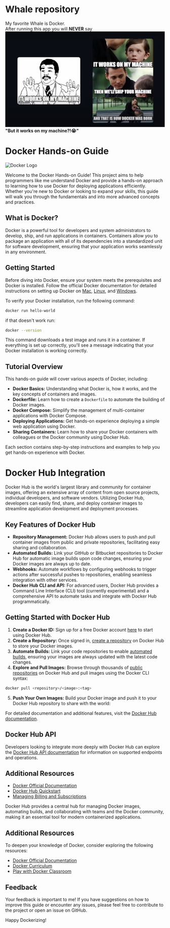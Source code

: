 # Whale repository
My favorite Whale is Docker.  
After running this app you will **NEVER** say 
![meme](./meme.png) 
**"But it works on my machine?!😭"**

# Docker Hands-on Guide

![Docker Logo](https://logos-world.net/wp-content/uploads/2021/02/Docker-Logo-700x394.png)

Welcome to the Docker Hands-on Guide! This project aims to help programmers like me understand Docker and provide a hands-on approach to learning how to use Docker for deploying applications efficiently. Whether you're new to Docker or looking to expand your skills, this guide will walk you through the fundamentals and into more advanced concepts and practices.

## What is Docker?

Docker is a powerful tool for developers and system administrators to develop, ship, and run applications in containers. Containers allow you to package an application with all of its dependencies into a standardized unit for software development, ensuring that your application works seamlessly in any environment.

## Getting Started

Before diving into Docker, ensure your system meets the prerequisites and Docker is installed. Follow the official Docker documentation for detailed instructions on setting up Docker on [Mac](https://docs.docker.com/docker-for-mac/install/), [Linux](https://docs.docker.com/engine/install/), and [Windows](https://docs.docker.com/docker-for-windows/install/).

To verify your Docker installation, run the following command:
```bash
docker run hello-world
```
if that doesn't work run:
```bash
docker --version
```

This command downloads a test image and runs it in a container. If everything is set up correctly, you'll see a message indicating that your Docker installation is working correctly.

## Tutorial Overview

This hands-on guide will cover various aspects of Docker, including:

- **Docker Basics:** Understanding what Docker is, how it works, and the key concepts of containers and images.
- **Dockerfile:** Learn how to create a `Dockerfile` to automate the building of Docker images.
- **Docker Compose:** Simplify the management of multi-container applications with Docker Compose.
- **Deploying Applications:** Get hands-on experience deploying a simple web application using Docker.
- **Sharing Containers:** Learn how to share your Docker containers with colleagues or the Docker community using Docker Hub.

Each section contains step-by-step instructions and examples to help you get hands-on experience with Docker.

# Docker Hub Integration

Docker Hub is the world's largest library and community for container images, offering an extensive array of content from open source projects, individual developers, and software vendors. Utilizing Docker Hub, developers can easily find, share, and deploy container images to streamline application development and deployment processes.

## Key Features of Docker Hub

- **Repository Management:** Docker Hub allows users to push and pull container images from public and private repositories, facilitating easy sharing and collaboration.
- **Automated Builds:** Link your GitHub or Bitbucket repositories to Docker Hub for automatic image builds upon code changes, ensuring your Docker images are always up to date.
- **Webhooks:** Automate workflows by configuring webhooks to trigger actions after successful pushes to repositories, enabling seamless integration with other services.
- **Docker Hub CLI and API:** For advanced users, Docker Hub provides a Command Line Interface (CLI) tool (currently experimental) and a comprehensive API to automate tasks and integrate with Docker Hub programmatically.

## Getting Started with Docker Hub

1. **Create a Docker ID:** Sign up for a free Docker account [here](https://hub.docker.com/signup) to start using Docker Hub.
2. **Create a Repository:** Once signed in, [create a repository](https://docs.docker.com/docker-hub/repos/) on Docker Hub to store your Docker images.
3. **Automate Builds:** Link your code repositories to enable [automated builds](https://docs.docker.com/docker-hub/builds/), ensuring your images are always updated with the latest code changes.
4. **Explore and Pull Images:** Browse through thousands of [public repositories](https://hub.docker.com/search?type=image) on Docker Hub and pull images using the Docker CLI syntax:
```bash
docker pull <repository>/<image>:<tag>
```
5. **Push Your Own Images:** Build your Docker image and push it to your Docker Hub repository to share with the world:


For detailed documentation and additional features, visit the [Docker Hub documentation](https://docs.docker.com/docker-hub/).

## Docker Hub API

Developers looking to integrate more deeply with Docker Hub can explore the [Docker Hub API documentation](https://docs.docker.com/docker-hub/api/latest/) for information on supported endpoints and operations.

## Additional Resources

- [Docker Official Documentation](https://docs.docker.com/)
- [Docker Hub Quickstart](https://docs.docker.com/docker-hub/quickstart/)
- [Managing Billing and Subscriptions](https://docs.docker.com/docker-hub/billing/)

Docker Hub provides a central hub for managing Docker images, automating builds, and collaborating with teams and the Docker community, making it an essential tool for modern containerized applications.

## Additional Resources

To deepen your knowledge of Docker, consider exploring the following resources:

- [Docker Official Documentation](https://docs.docker.com/)
- [Docker Curriculum](https://docker-curriculum.com/)
- [Play with Docker Classroom](https://training.play-with-docker.com/)

## Feedback

Your feedback is important to me! If you have suggestions on how to improve this guide or encounter any issues, please feel free to contribute to the project or open an issue on GitHub.

Happy Dockerizing!

